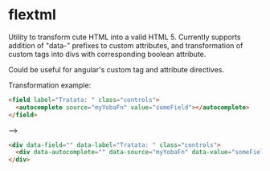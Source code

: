 flextml
=======

Utility to transform cute HTML into a valid HTML 5.
Currently supports addition of "data-" prefixes to custom attributes,
and transformation of custom tags into divs with corresponding boolean attribute.

Could be useful for angular's custom tag and attribute directives.

Transformation example:

```html
<field label="Tratata: " class="controls">
  <autocomplete source="myYobaFn" value="someField"></autocomplete>
</field>
```

-->

```html
<div data-field="" data-label="Tratata: " class="controls">
  <div data-autocomplete="" data-source="myYobaFn" data-value="someField"></div>
</div>
```
